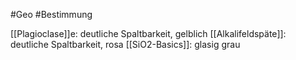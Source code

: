 #Geo #Bestimmung 

[[Plagioclase]]e: deutliche Spaltbarkeit, gelblich
[[Alkalifeldspäte]]: deutliche Spaltbarkeit, rosa
[[SiO2-Basics]]: glasig grau